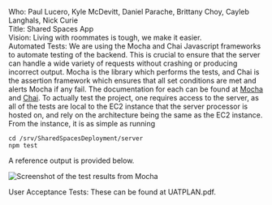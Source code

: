 Who: Paul Lucero, Kyle McDevitt, Daniel Parache, Brittany Choy, Cayleb Langhals, Nick Curie  
Title: Shared Spaces App  
Vision: Living with roommates is tough, we make it easier.  
Automated Tests: We are using the Mocha and Chai Javascript frameworks to automate testing of the backend. This is crucial to ensure that the server can handle a wide variety of requests without crashing or producing incorrect output. Mocha is the library which performs the tests, and Chai is the assertion framework which ensures that all set conditions are met and alerts Mocha if any fail. The documentation for each can be found at [Mocha](https://mochajs.org/) and [Chai](http://chaijs.com/api/bdd/). To actually test the project, one requires access to the server, as all of the tests are local to the EC2 instance that the server processor is hosted on, and rely on the architecture being the same as the EC2 instance. From the instance, it is as simple as running

```
cd /srv/SharedSpacesDeployment/server
npm test
```

A reference output is provided below.

![Screenshot of the test results from Mocha](Link)

User Acceptance Tests: These can be found at UATPLAN.pdf.
